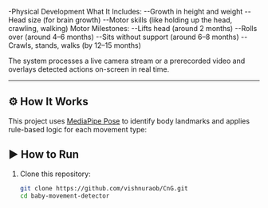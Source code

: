 -Physical Development
What It Includes:
--Growth in height and weight
--Head size (for brain growth)
--Motor skills (like holding up the head, crawling, walking)
Motor Milestones:
--Lifts head (around 2 months)
--Rolls over (around 4–6 months)
--Sits without support (around 6–8 months)
--Crawls, stands, walks (by 12–15 months)


The system processes a live camera stream or a prerecorded video and overlays detected actions on-screen in real time.

---

## ⚙️ How It Works

This project uses [MediaPipe Pose](https://google.github.io/mediapipe/solutions/pose) to identify body landmarks and applies rule-based logic for each movement type:



## ▶️ How to Run

1. Clone this repository:
   ```bash
   git clone https://github.com/vishnuraob/CnG.git
   cd baby-movement-detector
